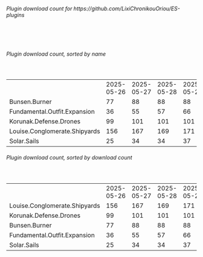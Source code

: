<h6>Plugin download count for https://github.com/LixiChronikouOriou/ES-plugins</h6><br>
<br>
<h6>Plugin download count, sorted by name</h6><sub><sup><br>
<table>
	<tr>
		<td></td>
		<td>2025-05-26</td>
		<td>2025-05-27</td>
		<td>2025-05-28</td>
		<td>2025-05-29</td>
		<td>2025-05-30</td>
		<td>2025-05-31</td>
		<td>2025-06-01</td>
		<td>today +</td>
	</tr>
	<tr>
		<td>Bunsen.Burner</td>
		<td>77</td>
		<td>88</td>
		<td>88</td>
		<td>88</td>
		<td>88</td>
		<td>92</td>
		<td>92</td>
		<td></td>
	</tr>
	<tr>
		<td>Fundamental.Outfit.Expansion</td>
		<td>36</td>
		<td>55</td>
		<td>57</td>
		<td>66</td>
		<td>70</td>
		<td>72</td>
		<td>73</td>
		<td>+ 1</td>
	</tr>
	<tr>
		<td>Korunak.Defense.Drones</td>
		<td>99</td>
		<td>101</td>
		<td>101</td>
		<td>101</td>
		<td>102</td>
		<td>102</td>
		<td>102</td>
		<td></td>
	</tr>
	<tr>
		<td>Louise.Conglomerate.Shipyards</td>
		<td>156</td>
		<td>167</td>
		<td>169</td>
		<td>171</td>
		<td>175</td>
		<td>177</td>
		<td>178</td>
		<td>+ 1</td>
	</tr>
	<tr>
		<td>Solar.Sails</td>
		<td>25</td>
		<td>34</td>
		<td>34</td>
		<td>37</td>
		<td>37</td>
		<td>39</td>
		<td>39</td>
		<td></td>
	</tr>
</table>
</sub></sup>
<h6>Plugin download count, sorted by download count</h6><sub><sup><br>
<table>
	<tr>
		<td></td>
		<td>2025-05-26</td>
		<td>2025-05-27</td>
		<td>2025-05-28</td>
		<td>2025-05-29</td>
		<td>2025-05-30</td>
		<td>2025-05-31</td>
		<td>2025-06-01</td>
		<td>today +</td>
	</tr>
	<tr>
		<td>Louise.Conglomerate.Shipyards</td>
		<td>156</td>
		<td>167</td>
		<td>169</td>
		<td>171</td>
		<td>175</td>
		<td>177</td>
		<td>178</td>
		<td>+ 1</td>
	</tr>
	<tr>
		<td>Korunak.Defense.Drones</td>
		<td>99</td>
		<td>101</td>
		<td>101</td>
		<td>101</td>
		<td>102</td>
		<td>102</td>
		<td>102</td>
		<td></td>
	</tr>
	<tr>
		<td>Bunsen.Burner</td>
		<td>77</td>
		<td>88</td>
		<td>88</td>
		<td>88</td>
		<td>88</td>
		<td>92</td>
		<td>92</td>
		<td></td>
	</tr>
	<tr>
		<td>Fundamental.Outfit.Expansion</td>
		<td>36</td>
		<td>55</td>
		<td>57</td>
		<td>66</td>
		<td>70</td>
		<td>72</td>
		<td>73</td>
		<td>+ 1</td>
	</tr>
	<tr>
		<td>Solar.Sails</td>
		<td>25</td>
		<td>34</td>
		<td>34</td>
		<td>37</td>
		<td>37</td>
		<td>39</td>
		<td>39</td>
		<td></td>
	</tr>
</table>
</sub></sup>
